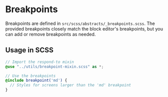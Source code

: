 # Breakpoints

Breakpoints are defined in `src/scss/abstracts/_breakpoints.scss`. The provided breakpoints closely match the block editor's breakpoints, but you can add or remove breakpoints as needed.

## Usage in SCSS

```scss
// Import the respond-to mixin
@use "../utils/breakpoint-mixin.scss" as *;

// Use the breakpoints
@include breakpoint('md') {
  // Styles for screens larger than the 'md' breakpoint
}
```